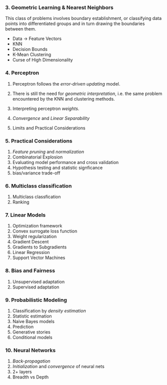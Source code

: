 ### 3. Geometric Learning & Nearest Neighbors
This class of problems involves boundary establishment, or classifying data points into differentiated groups and in turn drawing the boundaries between them.

- Data $\to$ Feature Vectors
- KNN
- Decision Bounds
- K-Mean Clustering
- Curse of High Dimensionality

### 4. Perceptron
1. Perceptron follows the *error-driven updating* model.

2. There is still the need for *geometric interpretation*, i.e. the same problem encountered by the KNN and clustering methods.

3. Interpreting perceptron *weights*.

4. *Convergence* and *Linear Separability*

5. Limits and Practical Considerations

### 5. Practical Considerations
1. *Feature pruning* and *normalization*
2. Combinatorial Explosion
3. Evaluating model performance and cross validation
4. Hypothesis testing and statistic signficance
5. bias/variance trade-off

### 6. Multiclass classification
1. Multiclass classfication
2. Ranking

### 7. Linear Models
1. Optimization framework
2. Convex surrogate loss function
3. Weight regularization
4. Gradient Descent
5. Gradients to Subgradients
6. Linear Regression
7. Support Vector Machines

### 8. Bias and Fairness
1. Unsupervised adaptation
2. Supervised adaptation

### 9. Probabilistic Modeling
1. Classification by *density estimation*
2. Statistic estimation
3. Naive Bayes models
4. Prediction
5. Generative stories
6. Conditional models

### 10. Neural Networks
1. *Back-propagation*
2. *Initialization* and *convergence* of neural nets
3. 2+ layers
4. Breadth vs Depth